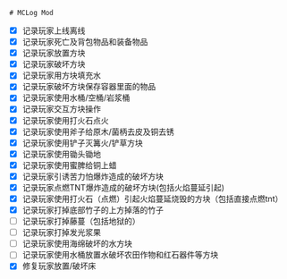     # MCLog Mod

- [x] 记录玩家上线离线 
- [x] 记录玩家死亡及背包物品和装备物品 
- [x] 记录玩家放置方块
- [x] 记录玩家破坏方块
- [x] 记录玩家用方块填充水
- [x] 记录玩家破坏方块保存容器里面的物品
- [x] 记录玩家使用水桶/空桶/岩浆桶
- [x] 记录玩家交互方块操作
- [x] 记录玩家使用打火石点火
- [x] 记录玩家使用斧子给原木/菌柄去皮及铜去锈
- [x] 记录玩家使用铲子灭篝火/铲草方块
- [x] 记录玩家使用锄头锄地
- [x] 记录玩家使用蜜脾给铜上蜡
- [x] 记录玩家引诱苦力怕爆炸造成的破坏方块
- [x] 记录玩家点燃TNT爆炸造成的破坏方块(包括火焰蔓延引起)
- [x] 记录玩家使用打火石（点燃）引起火焰蔓延烧毁的方块（包括直接点燃tnt）
- [x] 记录玩家打掉底部竹子的上方掉落的竹子
- [ ] 记录玩家打掉藤蔓（包括地狱的）
- [ ] 记录玩家打掉发光浆果
- [ ] 记录玩家使用海绵破坏的水方块
- [ ] 记录玩家使用水桶放置水破坏农田作物和红石器件等方块
- [x] 修复玩家放置/破坏床
